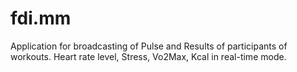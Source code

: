 # fdi.mm
Application for broadcasting of Pulse and Results of participants of workouts. Heart rate level, Stress, Vo2Max, Kcal in real-time mode.
